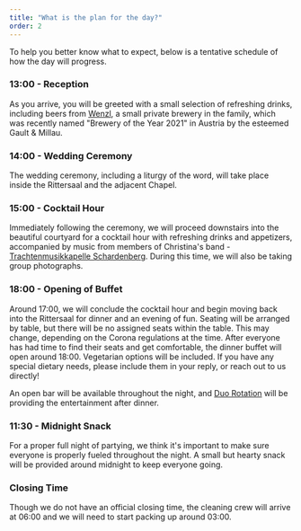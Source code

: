 ```yaml
---
title: "What is the plan for the day?"
order: 2
---
```


To help you better know what to expect, below is a tentative schedule of how the day will progress.

### 13:00 - Reception

As you arrive, you will be greeted with a small selection of refreshing drinks, including beers from <a href="https://wenzl-privatbraeu.jimdosite.com/" target="_blank" rel="noreferrer">Wenzl</a>, a small private brewery in the family, which was recently named "Brewery of the Year 2021" in Austria by the esteemed Gault & Millau.

### 14:00 - Wedding Ceremony

The wedding ceremony, including a liturgy of the word, will take place inside the Rittersaal and the adjacent Chapel.

### 15:00 - Cocktail Hour

Immediately following the ceremony, we will proceed downstairs into the beautiful courtyard for a cocktail hour with refreshing drinks and appetizers, accompanied by music from members of Christina's band - <a href="http://www.trachtenmusikkapelleschardenberg.at/" target="_blank" rel="noreferrer">Trachtenmusikkapelle Schardenberg</a>. During this time, we will also be taking group photographs.

### 18:00 - Opening of Buffet

Around 17:00, we will conclude the cocktail hour and begin moving back into the Rittersaal for dinner and an evening of fun. Seating will be arranged by table, but there will be no assigned seats within the table. This may change, depending on the Corona regulations at the time. After everyone has had time to find their seats and get comfortable, the dinner buffet will open around 18:00. Vegetarian options will be included. If you have any special dietary needs, please include them in your reply, or reach out to us directly!

An open bar will be available throughout the night, and <a href="https://www.duorotation.at/" target="_blank" rel="noreferrer">Duo Rotation</a> will be providing the entertainment after dinner.

### 11:30 - Midnight Snack

For a proper full night of partying, we think it's important to make sure everyone is properly fueled throughout the night. A small but hearty snack will be provided around midnight to keep everyone going.

### Closing Time

Though we do not have an official closing time, the cleaning crew will arrive at 06:00 and we will need to start packing up around 03:00.